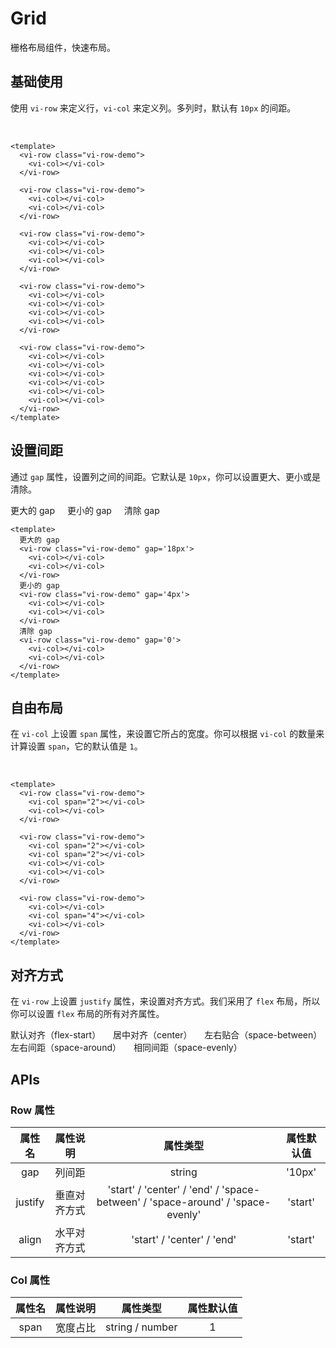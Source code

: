 <style lang="scss">
.vi-row-demo {
  padding: 8px;
  background-color: var(--shadow-color);
  border-radius: var(--border-radius);
  &:not(:last-child) { margin-bottom: 18px; }
  .vi-col {
    height: 28px;
    border-radius: var(--border-radius);
    background-color: var(--primary-color);
    &:nth-child(even) { background-color: violet; }
    &.justify { flex: 0 0 100px; }
  }
}
</style>

# Grid

栅格布局组件，快速布局。

## 基础使用

使用 `vi-row` 来定义行，`vi-col` 来定义列。多列时，默认有 `10px` 的间距。

<div class="examples">
  <vi-row class="vi-row-demo">
    <vi-col></vi-col>
  </vi-row>

  <vi-row class="vi-row-demo">
    <vi-col></vi-col>
    <vi-col></vi-col>
  </vi-row>

  <vi-row class="vi-row-demo">
    <vi-col></vi-col>
    <vi-col></vi-col>
    <vi-col></vi-col>
  </vi-row>

  <vi-row class="vi-row-demo">
    <vi-col></vi-col>
    <vi-col></vi-col>
    <vi-col></vi-col>
    <vi-col></vi-col>
  </vi-row>

  <vi-row class="vi-row-demo">
    <vi-col></vi-col>
    <vi-col></vi-col>
    <vi-col></vi-col>
    <vi-col></vi-col>
    <vi-col></vi-col>
    <vi-col></vi-col>
  </vi-row>
</div>

```vue
<template>
  <vi-row class="vi-row-demo">
    <vi-col></vi-col>
  </vi-row>

  <vi-row class="vi-row-demo">
    <vi-col></vi-col>
    <vi-col></vi-col>
  </vi-row>

  <vi-row class="vi-row-demo">
    <vi-col></vi-col>
    <vi-col></vi-col>
    <vi-col></vi-col>
  </vi-row>

  <vi-row class="vi-row-demo">
    <vi-col></vi-col>
    <vi-col></vi-col>
    <vi-col></vi-col>
    <vi-col></vi-col>
  </vi-row>

  <vi-row class="vi-row-demo">
    <vi-col></vi-col>
    <vi-col></vi-col>
    <vi-col></vi-col>
    <vi-col></vi-col>
    <vi-col></vi-col>
    <vi-col></vi-col>
  </vi-row>
</template>
```

## 设置间距

通过 `gap` 属性，设置列之间的间距。它默认是 `10px`，你可以设置更大、更小或是清除。

<div class="examples">
  更大的 gap
  <vi-row class="vi-row-demo" gap='28px'>
    <vi-col></vi-col>
    <vi-col></vi-col>
  </vi-row>
  更小的 gap
  <vi-row class="vi-row-demo" gap='4px'>
    <vi-col></vi-col>
    <vi-col></vi-col>
  </vi-row>
  清除 gap
  <vi-row class="vi-row-demo" gap='0'>
    <vi-col></vi-col>
    <vi-col></vi-col>
  </vi-row>
</div>

```vue
<template>
  更大的 gap
  <vi-row class="vi-row-demo" gap='18px'>
    <vi-col></vi-col>
    <vi-col></vi-col>
  </vi-row>
  更小的 gap
  <vi-row class="vi-row-demo" gap='4px'>
    <vi-col></vi-col>
    <vi-col></vi-col>
  </vi-row>
  清除 gap
  <vi-row class="vi-row-demo" gap='0'>
    <vi-col></vi-col>
    <vi-col></vi-col>
  </vi-row>
</template>
```

## 自由布局

在 `vi-col` 上设置 `span` 属性，来设置它所占的宽度。你可以根据 `vi-col` 的数量来计算设置 `span`，它的默认值是 `1`。

<div class="examples">
  <vi-row class="vi-row-demo">
    <vi-col span="2"></vi-col>
    <vi-col></vi-col>
  </vi-row>

  <vi-row class="vi-row-demo">
    <vi-col span="2"></vi-col>
    <vi-col span="2"></vi-col>
    <vi-col></vi-col>
    <vi-col></vi-col>
  </vi-row>

  <vi-row class="vi-row-demo">
    <vi-col></vi-col>
    <vi-col span="4"></vi-col>
    <vi-col></vi-col>
  </vi-row>
</div>

```vue
<template>
  <vi-row class="vi-row-demo">
    <vi-col span="2"></vi-col>
    <vi-col></vi-col>
  </vi-row>

  <vi-row class="vi-row-demo">
    <vi-col span="2"></vi-col>
    <vi-col span="2"></vi-col>
    <vi-col></vi-col>
    <vi-col></vi-col>
  </vi-row>

  <vi-row class="vi-row-demo">
    <vi-col></vi-col>
    <vi-col span="4"></vi-col>
    <vi-col></vi-col>
  </vi-row>
</template>
```

## 对齐方式

在 `vi-row` 上设置 `justify` 属性，来设置对齐方式。我们采用了 `flex` 布局，所以你可以设置 `flex` 布局的所有对齐属性。

<div class="examples">
  默认对齐（flex-start）
  <vi-row class="vi-row-demo">
    <vi-col class="justify"></vi-col>
    <vi-col class="justify"></vi-col>
    <vi-col class="justify"></vi-col>
  </vi-row>
  居中对齐（center）
  <vi-row class="vi-row-demo" justify="center">
    <vi-col class="justify"></vi-col>
    <vi-col class="justify"></vi-col>
    <vi-col class="justify"></vi-col>
  </vi-row>
  左右贴合（space-between）
  <vi-row class="vi-row-demo" justify="space-between">
    <vi-col class="justify"></vi-col>
    <vi-col class="justify"></vi-col>
    <vi-col class="justify"></vi-col>
  </vi-row>
  左右间距（space-around）
  <vi-row class="vi-row-demo" justify="space-around">
    <vi-col class="justify"></vi-col>
    <vi-col class="justify"></vi-col>
    <vi-col class="justify"></vi-col>
  </vi-row>
  相同间距（space-evenly）
  <vi-row class="vi-row-demo" justify="space-evenly">
    <vi-col class="justify"></vi-col>
    <vi-col class="justify"></vi-col>
    <vi-col class="justify"></vi-col>
  </vi-row>
</div>

## APIs

### Row 属性

| 属性名 | 属性说明 | 属性类型 | 属性默认值 |
| :---: | :---: | :---: | :---: |
| gap | 列间距 | string | '10px' |
| justify | 垂直对齐方式 | 'start' / 'center' / 'end' / 'space-between' / 'space-around' / 'space-evenly' | 'start' |
| align | 水平对齐方式 | 'start' / 'center' / 'end' | 'start' |

### Col 属性

| 属性名 | 属性说明 | 属性类型 | 属性默认值 |
| :---: | :---: | :---: | :---: |
| span | 宽度占比 | string / number | 1 |

